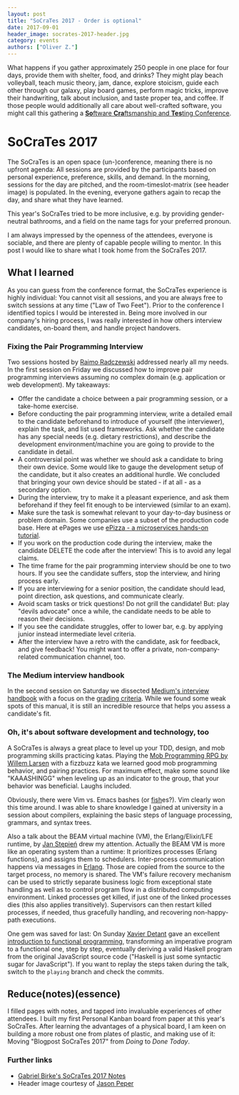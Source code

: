 ```yaml
---
layout: post
title: "SoCraTes 2017 - Order is optional"
date: 2017-09-01
header_image: socrates-2017-header.jpg
category: events
authors: ["Oliver Z."]
---
```


What happens if you gather approximately 250 people in one place for four days, provide them with shelter, food, and drinks?
They might play beach volleyball, teach music theory, jam, dance, explore stoicism, guide each other through our galaxy, play board games, perform magic tricks, improve their handwriting, talk about inclusion, and taste proper tea, and coffee.
If those people would additionally all care about well-crafted software, you might call this gathering a [**So**ftware **Cra**ftsmanship and **Tes**ting Conference](https://www.socrates-conference.de/).

# SoCraTes 2017

The SoCraTes is an open space (un-)conference, meaning there is no upfront agenda: All sessions are provided by the participants based on personal experience, preference, skills, and demand.
In the morning, sessions for the day are pitched, and the room-timeslot-matrix (see header image) is populated.
In the evening, everyone gathers again to recap the day, and share what they have learned.

This year's SoCraTes tried to be more inclusive, e.g. by providing gender-neutral bathrooms, and a field on the name tags for your preferred pronoun.

I am always impressed by the openness of the attendees, everyone is sociable, and there are plenty of capable people willing to mentor.
In this post I would like to share what I took home from the SoCraTes 2017.

## What I learned

As you can guess from the conference format, the SoCraTes experience is highly individual:
You cannot visit all sessions, and you are always free to switch sessions at any time ("Law of Two Feet").
Prior to the conference I identified topics I would be interested in.
Being more involved in our company's hiring process, I was really interested in how others interview candidates, on-board them, and handle project handovers.

### Fixing the Pair Programming Interview

Two sessions hosted by [Raimo Radczewski](https://twitter.com/rradczewski) addressed nearly all my needs.
In the first session on Friday we discussed how to improve pair programming interviews assuming no complex domain (e.g. application or web development).
My takeaways:

* Offer the candidate a choice between a pair programming session, or a take-home exercise.
* Before conducting the pair programming interview, write a detailed email to the candidate beforehand to introduce of yourself (the interviewer), explain the task, and list used frameworks.
Ask whether the candidate has any special needs (e.g. dietary restrictions), and describe the development environment/machine you are going to provide to the candidate in detail.
* A controversial point was whether we should ask a candidate to bring their own device.
Some would like to gauge the development setup of the candidate, but it also creates an additional hurdle.
We concluded that bringing your own device should be stated - if at all - as a secondary option.
* During the interview, try to make it a pleasant experience, and ask them beforehand if they feel fit enough to be interviewed (similar to an exam).
* Make sure the task is somewhat relevant to your day-to-day business or problem domain.
Some companies use a subset of the production code base.
Here at ePages we use [ePizza - a microservices hands-on tutorial](https://github.com/ePages-de/epizza).
* If you work on the production code during the interview, make the candidate DELETE the code after the interview!
This is to avoid any legal claims.
* The time frame for the pair programming interview should be one to two hours.
If you see the candidate suffers, stop the interview, and hiring process early.
* If you are interviewing for a senior position, the candidate should lead, point direction, ask questions, and communicate clearly.
* Avoid scam tasks or trick questions!
Do not grill the candidate!
But: play "devils advocate" once a while, the candidate needs to be able to reason their decisions.
* If you see the candidate struggles, offer to lower bar, e.g. by applying junior instead intermediate level criteria.
* After the interview have a retro with the candidate, ask for feedback, and give feedback!
You might want to offer a private, non-company-related communication channel, too.

### The Medium interview handbook

In the second session on Saturday we dissected [Medium's interview handbook](https://medium.engineering/mediums-engineering-interview-process-b8d6b67927c4) with a focus on the [grading criteria](https://medium.engineering/engineering-interviews-grading-rubric-8b409bec021f).
While we found some weak spots of this manual, it is still an incredible resource that helps you assess a candidate's fit.

### Oh, it's about software development and technology, too

A SoCraTes is always a great place to level up your TDD, design, and mob programming skills practicing katas.
Playing the [Mob Programming RPG by Willem Larsen](https://github.com/willemlarsen/mobprogrammingrpg/) with a fizzbuzz kata we learned good mob programming behavior, and pairing practices.
For maximum effect, make some sound like "KAAASHINGG" when leveling up as an indicator to the group, that your behavior was beneficial.
Laughs included.

Obviously, there were Vim vs. Emacs bashes (or [fish](https://fishshell.com/)es?).
Vim clearly won this time around.
I was able to share knowledge I gained at university in a session about compilers, explaining the basic steps of language processing, grammars, and syntax trees.

Also a talk about the BEAM virtual machine (VM), the Erlang/Elixir/LFE runtime, by [Jan Stępień](https://twitter.com/janstepien) drew my attention.
Actually the BEAM VM is more like an operating system than a runtime: It prioritizes processes (Erlang functions), and assigns them to schedulers.
Inter-process communication happens via messages in [Erlang](https://www.erlang.org/).
Those are copied from the source to the target process, no memory is shared.
The VM's failure recovery mechanism can be used to strictly separate business logic from exceptional state handling as well as to control program flow in a distributed computing environment.
Linked processes get killed, if just one of the linked processes dies (this also applies transitively).
Supervisors can then restart killed processes, if needed, thus gracefully handling, and recovering non-happy-path executions.

One gem was saved for last: On Sunday [Xavier Detant](https://twitter.com/xdetant?lang=en) gave an excellent [introduction to functional programming](https://github.com/FaustXVI/functional-programming-introduction/tree/playing), transforming an imperative program to a functional one, step by step, eventually deriving a valid Haskell program from the original JavaScript source code ("Haskell is just some syntactic sugar for JavaScript").
If you want to replay the steps taken during the talk, switch to the `playing` branch and check the commits.

## Reduce(notes)(essence)

I filled pages with notes, and tapped into invaluable experiences of other attendees.
I built my first Personal Kanban board from paper at this year's SoCraTes.
After learning the advantages of a physical board, I am keen on building a more robust one from plates of plastic, and making use of it:
Moving "Blogpost SoCraTes 2017" from *Doing* to *Done Today*.

### Further links

* [Gabriel Birke's SoCraTes 2017 Notes](https://lebenplusplus.de/2017/08/27/impressions-from-socrates-2017/)
* Header image courtesy of [Jason Peper](https://www.flickr.com/photos/jason_peper/36632713242/)
